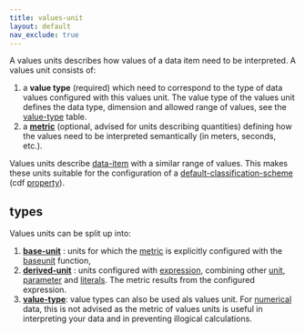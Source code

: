 ```yaml
---
title: values-unit
layout: default
nav_exclude: true
---
```

A values units describes how values of a data item need to be interpreted. A values unit consists of:

1.  a **value type** (required) which need to correspond to the type of data values configured with this values unit. The value type of the values unit defines the data type, dimension and allowed range of values, see the [value-type](value-type) table.
2.  a **[metric](metric)** (optional, advised for units describing quantities) defining how the values need to be interpreted semantically (in meters, seconds, etc.).

Values units describe [data-item](data-item) with a similar range of values. This makes these units suitable for the configuration of a [default-classification-scheme](default-classification-scheme) (cdf [property](property)).

## types

Values units can be split up into:

1.  **[base-unit](base-unit)** : units for which the [metric](metric) is explicitly configured with the [baseunit](baseunit) function,
2.  **[derived-unit](derived-unit)** : units configured with [expression](expression), combining other [unit](unit), [parameter](parameter) and [literals](https://en.wikipedia.org/wiki/Literal_(computer_programming)). The metric results from the configured expression.
3.  **[value-type](value-type)**: value types can also be used als values unit. For [numerical](numerical) data, this is not advised as the metric of values units is useful in interpreting your data and in preventing illogical calculations.